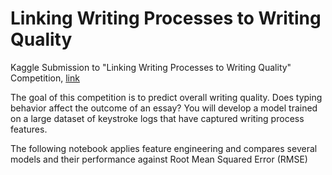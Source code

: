 # Linking Writing Processes to Writing Quality
Kaggle Submission to "Linking Writing Processes to Writing Quality" Competition, [link]([url](https://www.kaggle.com/competitions/linking-writing-processes-to-writing-quality))

The goal of this competition is to predict overall writing quality. Does typing behavior affect the outcome of an essay? You will develop a model trained on a large dataset of keystroke logs that have captured writing process features.

The following notebook applies feature engineering and compares several models and their performance against Root Mean Squared Error (RMSE)

